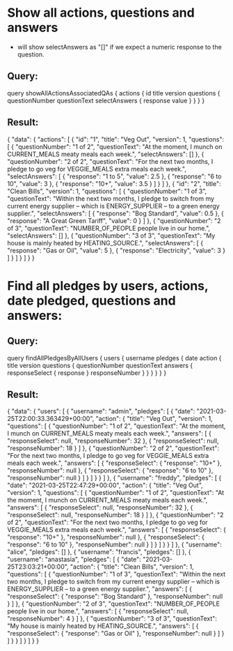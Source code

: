 # Show all actions, questions and answers
- will show selectAnswers as "[]" if we expect a numeric response to the question.


## Query:
query showAllActionsAssociatedQAs {
  actions {
    id
    title
    version
    questions {
      questionNumber
      questionText
      selectAnswers {
        response
        value
      }
    }
  }
}

## Result:
{
  "data": {
    "actions": [
      {
        "id": "1",
        "title": "Veg Out",
        "version": 1,
        "questions": [
          {
            "questionNumber": "1 of 2",
            "questionText": "At the moment, I munch on CURRENT_MEALS meaty meals each week.",
            "selectAnswers": []
          },
          {
            "questionNumber": "2 of 2",
            "questionText": "For the next two months, I pledge to go veg for VEGGIE_MEALS extra meals each week.",
            "selectAnswers": [
              {
                "response": "1 to 5",
                "value": 2.5
              },
              {
                "response": "6 to 10",
                "value": 3
              },
              {
                "response": "10+",
                "value": 3.5
              }
            ]
          }
        ]
      },
      {
        "id": "2",
        "title": "Clean Bills",
        "version": 1,
        "questions": [
          {
            "questionNumber": "1 of 3",
            "questionText": "Within the next two months, I pledge to switch from my current energy supplier – which is ENERGY_SUPPLIER – to a green energy supplier.",
            "selectAnswers": [
              {
                "response": "Bog Standard",
                "value": 0.5
              },
              {
                "response": "A Great Green Tariff",
                "value": 0
              }
            ]
          },
          {
            "questionNumber": "2 of 3",
            "questionText": "NUMBER_OF_PEOPLE people live in our home.",
            "selectAnswers": []
          },
          {
            "questionNumber": "3 of 3",
            "questionText": "My house is mainly heated by HEATING_SOURCE.",
            "selectAnswers": [
              {
                "response": "Gas or Oil",
                "value": 5
              },
              {
                "response": "Electricity",
                "value": 3
              }
            ]
          }
        ]
      }
    ]
  }
}

# Find all pledges by users, actions, date pledged, questions and answers:
## Query:
query findAllPledgesByAllUsers {
  users {
    username
    pledges {
      date
      action {
        title
        version
        questions {
          questionNumber
          questionText
          answers {
            responseSelect {
              response
            }
            responseNumber
          }
        }
      }
    }
  }
}

## Result:
{
  "data": {
    "users": [
      {
        "username": "admin",
        "pledges": [
          {
            "date": "2021-03-25T22:00:33.363429+00:00",
            "action": {
              "title": "Veg Out",
              "version": 1,
              "questions": [
                {
                  "questionNumber": "1 of 2",
                  "questionText": "At the moment, I munch on CURRENT_MEALS meaty meals each week.",
                  "answers": [
                    {
                      "responseSelect": null,
                      "responseNumber": 32
                    },
                    {
                      "responseSelect": null,
                      "responseNumber": 18
                    }
                  ]
                },
                {
                  "questionNumber": "2 of 2",
                  "questionText": "For the next two months, I pledge to go veg for VEGGIE_MEALS extra meals each week.",
                  "answers": [
                    {
                      "responseSelect": {
                        "response": "10+"
                      },
                      "responseNumber": null
                    },
                    {
                      "responseSelect": {
                        "response": "6 to 10"
                      },
                      "responseNumber": null
                    }
                  ]
                }
              ]
            }
          }
        ]
      },
      {
        "username": "freddy",
        "pledges": [
          {
            "date": "2021-03-25T22:47:29+00:00",
            "action": {
              "title": "Veg Out",
              "version": 1,
              "questions": [
                {
                  "questionNumber": "1 of 2",
                  "questionText": "At the moment, I munch on CURRENT_MEALS meaty meals each week.",
                  "answers": [
                    {
                      "responseSelect": null,
                      "responseNumber": 32
                    },
                    {
                      "responseSelect": null,
                      "responseNumber": 18
                    }
                  ]
                },
                {
                  "questionNumber": "2 of 2",
                  "questionText": "For the next two months, I pledge to go veg for VEGGIE_MEALS extra meals each week.",
                  "answers": [
                    {
                      "responseSelect": {
                        "response": "10+"
                      },
                      "responseNumber": null
                    },
                    {
                      "responseSelect": {
                        "response": "6 to 10"
                      },
                      "responseNumber": null
                    }
                  ]
                }
              ]
            }
          }
        ]
      },
      {
        "username": "alice",
        "pledges": []
      },
      {
        "username": "francis",
        "pledges": []
      },
      {
        "username": "anastasia",
        "pledges": [
          {
            "date": "2021-03-25T23:03:21+00:00",
            "action": {
              "title": "Clean Bills",
              "version": 1,
              "questions": [
                {
                  "questionNumber": "1 of 3",
                  "questionText": "Within the next two months, I pledge to switch from my current energy supplier – which is ENERGY_SUPPLIER – to a green energy supplier.",
                  "answers": [
                    {
                      "responseSelect": {
                        "response": "Bog Standard"
                      },
                      "responseNumber": null
                    }
                  ]
                },
                {
                  "questionNumber": "2 of 3",
                  "questionText": "NUMBER_OF_PEOPLE people live in our home.",
                  "answers": [
                    {
                      "responseSelect": null,
                      "responseNumber": 4
                    }
                  ]
                },
                {
                  "questionNumber": "3 of 3",
                  "questionText": "My house is mainly heated by HEATING_SOURCE.",
                  "answers": [
                    {
                      "responseSelect": {
                        "response": "Gas or Oil"
                      },
                      "responseNumber": null
                    }
                  ]
                }
              ]
            }
          }
        ]
      }
    ]
  }
}
